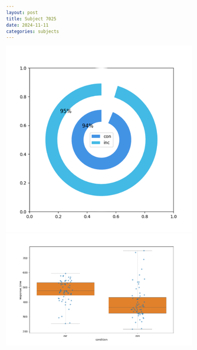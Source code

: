 ```yaml
---
layout: post
title: Subject 7025
date: 2024-11-11
categories: subjects
---
```


![](data/7025/run-5/7025_accuracy_by_condition.png)
![](data/7025/run-5/7025_rt.png)
